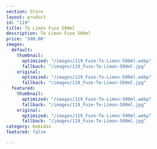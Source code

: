 ```yaml
---
section: Store
layout: product
id: "119"
title: Té Limón Fuze 500ml
description: Té Limón Fuze 500ml
price: '500.00'
images:
  default:
    thumbnail:
      optimized: "/images/119_Fuze-Te-Limon-500ml.webp"
      fallback: "/images/119_Fuze-Te-Limon-500ml.jpg"
    original:
      optimized: "/images/119_Fuze-Te-Limon-500ml.webp"
      fallback: "/images/119_Fuze-Te-Limon-500ml.jpg"
  featured:
    thumbnail:
      optimized: "/images/119_Fuze-Te-Limon-500ml.webp"
      fallback: "/images/119_Fuze-Te-Limon-500ml.jpg"
    original:
      optimized: "/images/119_Fuze-Te-Limon-500ml.webp"
      fallback: "/images/119_Fuze-Te-Limon-500ml.jpg"
category: bebidas
featured: false

---
```

